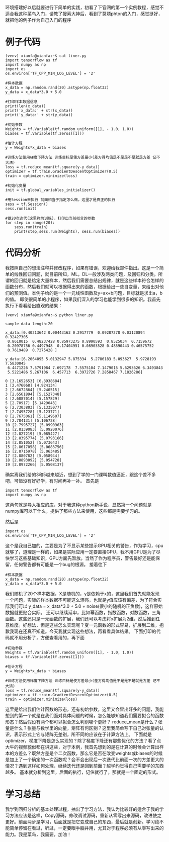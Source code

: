 ﻿---
categories: [深度学习]
tags: [回归分析, 线性回归, 幂函数, 指数函数, 对数函数, 三角函数]
---
环境搭建好以后就要进行下简单的实践，初看了下官网的第一个实例教程，感觉不适合我这种菜鸟入门，请教了搜索大神后，看到了莫烦phton的入门，感觉挺好，就把他的例子作为自己入门的程序
# 例子代码
```
(venv) xianfa@xianfa:~$ cat liner.py 
import tensorflow as tf
import numpy as np
import os
os.environ['TF_CPP_MIN_LOG_LEVEL'] = '2'

#样本数据
x_data = np.random.rand(20).astype(np.float32)
y_data = x_data*3.0 + 5.0

#打印样本数据信息
print(len(x_data))
print('x_data:' + str(x_data))
print('y_data:' + str(y_data))

#初始参数
Weights = tf.Variable(tf.random_uniform([1], - 1.0, 1.0))
biases = tf.Variable(tf.zeros([1]))

#估计方程
y = Weights*x_data + biases

#训练方法使用梯度下降方法 训练目标是使方差最小(差方得均值是不是是不是就是方差 记不大清)
loss = tf.reduce_mean(tf.square(y-y_data))
optimizer = tf.train.GradientDescentOptimizer(0.5)
train = optimizer.minimize(loss)

#初始化变量
init = tf.global_variables_initializer()

#用Session来执行 前面相当于指定怎么做，这里才是真正的执行
sess = tf.Session()
sess.run(init)

#做20次迭代(这里称为训练)，打印出当前拟合的参数
for step in range(20):
    sess.run(train)
    print(step,sess.run(Weights), sess.run(biases))
```
# 代码分析
我按照自己的想法注释并修改程序，如果有错误，欢迎给我邮件指出。这是一个简单的线性回归问题，就目前所知，ML，DL一般涉及两类问题，及回归和分类。所谓的回归就是给定大量样本，然后我们需要总结出规律，就是这些样本符合怎样的函数分布，然后我们就可以根据得出来的函数，根据给出一些自变量，来给出对他们的预测值。本例子给的是一个一元线性函数及y=ax+b问题，目标就是求出a，b的值。
即使很简单的小程序，如果我们深入的学习也能学到很多的知识。我首先执行下看看给出直观的结果：
```
(venv) xianfa@xianfa:~$ python liner.py 

sample data length:20

x_data:[0.40213642 0.00443163 0.2917779  0.09287278 0.03120894 0.32427305
 0.8610015  0.48237428 0.85973275 0.8990593  0.8525034  0.7159672
 0.20978756 0.4497948  0.17404951 0.08903528 0.48590443 0.46575752
 0.7619489  0.7275428 ]

y_data:[6.2064095 5.0132947 5.875334  5.2786183 5.093627  5.9728193 7.5830045
 6.4471226 7.5791984 7.697178  7.5575104 7.1479015 5.6293626 6.3493843
 5.5221486 5.267106  6.457713  6.3972726 7.2858467 7.1826286]

0 [3.1652653] [6.3938684]
1 [2.476068] [4.924134]
2 [2.6672864] [5.240515]
3 [2.6561894] [5.1527348]
4 [2.6887014] [5.157829]
5 [2.70917] [5.1429043]
6 [2.7303803] [5.1335077]
7 [2.7495728] [5.123771]
8 [2.7675061] [5.1149607]
9 [2.784131] [5.106728]
10 [2.7995727] [5.0990963]
11 [2.8139083] [5.0920076]
12 [2.827219] [5.085427]
13 [2.8395774] [5.0793166]
14 [2.851052] [5.073643]
15 [2.8617058] [5.0683756]
16 [2.8715978] [5.063485]
17 [2.880782] [5.058944]
18 [2.8893092] [5.054728]
19 [2.8972266] [5.0508137]
```
确实离我们给的3和5越来越近，想到了学的一门课叫数值逼近，跟这个差不多吧，可惜没有好好学，有时间再补一补。
首先是
```
import tensorflow as tf
import numpy as np
```
这两句就是导入相应的库，对于我这种python新手说，显然第一个问题就是numpy库可以干什么，提供了那些方法来使用，这些都是需要学习的。

然后是
```
import os
os.environ['TF_CPP_MIN_LOG_LEVEL'] = '2'
```
这个是我自己加的，主要是为了不显示某些提示GPU相关的警告，作为学习，cpu就够了，道理是一样的，如果是实际应用一定要直接GPU，我不用GPU是为了尽快学习这些基础知识，GPU方面先暂放。当然了作为程序员，警告最好还是能保留，任何警告都有可能是一个bug的根源。
接着往下
```
#样本数据
x_data = np.random.rand(20).astype(np.float32)
y_data = x_data*3.0 + 5.0
```
我们随机了20个样本数据，X是随机的，y是依赖于x的，这里我们首先就能发现一个问题，实际的样本数据不可能这么漂亮，也就是y值应该有偏差，为了符合实际我们可以 y_data = x_data*3.0 + 5.0 + noise(很小的随机的正负数)，这样原始数据就更贴合实际。
还可以继续延申，比如幂函数，指数函数，对数函数，三角函数。这些还只是一元函数的扩展，我们还可以考虑将x扩展为2维，然后推到任意维度。好想法，但是这些怎么实现呢？变一元函数的形式容易，扩展到二维，抱歉我现在还真不知道。今天我就实现这些想法，再看看具体结果。
下面打印的代码就不用分析了，方便查看用的，再下面
```
#初始参数
Weights = tf.Variable(tf.random_uniform([1], - 1.0, 1.0))
biases = tf.Variable(tf.zeros([1]))

#估计方程
y = Weights*x_data + biases

#训练方法使用梯度下降方法 训练目标是使方差最小(差方得均值是不是是不是就是方差 记不大清)
loss = tf.reduce_mean(tf.square(y-y_data))
optimizer = tf.train.GradientDescentOptimizer(0.5)
train = optimizer.minimize(loss)
```
这里是给出我们估计函数的形态，还有初始参数，这里又会冒出好多的问题，我能想到的第一个就是在我们面对具体问题的时候，怎么能够知道我们需要拟合的函数形态？然后假设有两个都可以拟合怎么判别哪个更好？
reduce_mean是什么？张量是什么？张量与数学里的向量，矩阵有何区别？这里我简单写下自己对张量的认识，表示形式上它与矩阵无差别，所不同的应该在于计算方法上。
下面就是optimizer，梯度下降是怎么实现的？除了梯度下降还有那些优化的方法？看了点大牛的视频貌似都在讲这些，对于本例，我首先想到的是在计算的时候会计算出样本的方差么？既然方差是个二次函数，那么它是否在改变weights或biases的时候是加上了一个确定的一次函数呢？会不会出现后一次迭代比前面一次的方差更大的情况？遇到这样如何处理，继续迭代还是回到前面？越学约觉得自己需要学的东西越多。
基本就分析到这里，后面的执行，记住就行了，那就是一个固定的形式。
# 学习总结
我学到回归分析的基本处理过程，抽出了学习方法，我认为比较好的适合于我的学习方法应该是这样，Copy源码，修改调试源码，重新从零写出来源码，改进使之更好。前面两步是学习，后面就是把它变成自己的东西，最后就是创新。学习绝不能简单停留在看过，听过，一定要眼手脑并用，尤其对于程序必须有从零写出来的能力。我是菜鸟，我需要，加油！